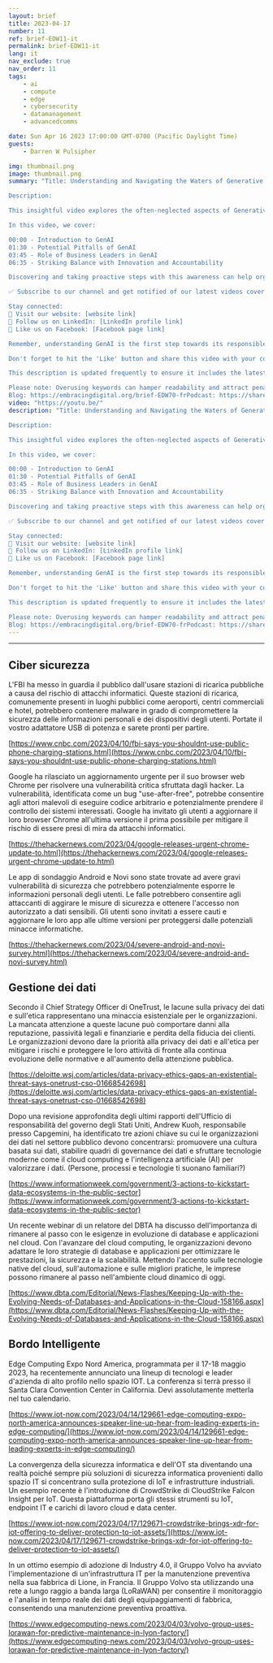 ```yaml
---
layout: brief
title: 2023-04-17
number: 11
ref: brief-EDW11-it
permalink: brief-EDW11-it
lang: it
nav_exclude: true
nav_order: 11
tags:
    - ai
    - compute
    - edge
    - cybersecurity
    - datamanagement
    - advancedcomms

date: Sun Apr 16 2023 17:00:00 GMT-0700 (Pacific Daylight Time)
guests:
    - Darren W Pulsipher

img: thumbnail.png
image: thumbnail.png
summary: "Title: Understanding and Navigating the Waters of Generative Artificial Intelligence (GenAI)

Description:

This insightful video explores the often-neglected aspects of Generative Artificial Intelligence (GenAI) by business leaders. Watch to uncover potential pitfalls of this fast-emerging technology such as over-reliance and ethical concerns. Find out why industry experts are prompting leaders to delve deeper into the constraints of GenAI and implement strategies that harmonize innovation with accountability. 

In this video, we cover:

00:00 - Introduction to GenAI
01:30 - Potential Pitfalls of GenAI
03:45 - Role of Business Leaders in GenAI
06:35 - Striking Balance with Innovation and Accountability 

Discovering and taking proactive steps with this awareness can help organizations fully harness the benefits of GenAI while mitigating the risks.

✅ Subscribe to our channel and get notified of our latest videos covering various aspects of technology and business transformation.

Stay connected:
🔗 Visit our website: [website link]
🔗 Follow us on LinkedIn: [LinkedIn profile link]
🔗 Like us on Facebook: [Facebook page link]

Remember, understanding GenAI is the first step towards its responsible and ethical use. Watch this space for more such exciting content!

Don't forget to hit the 'Like' button and share this video with your colleagues! 

This description is updated frequently to ensure it includes the latest insights and findings related to GenAI. Related keywords: #GenAI #BusinessLeaders #ArtificialIntelligence #Innovation #Accountability 

Please note: Overusing keywords can hamper readability and attract penalties. Our aim is to provide a balanced and reader-friendly description. For any accessibility issues, please let us know in the comments or by messaging us directly.
Blog: https://embracingdigital.org/brief-EDW70-frPodcast: https://share.transistor.fm/s/864bee12"
video: "https://youtu.be/"
description: "Title: Understanding and Navigating the Waters of Generative Artificial Intelligence (GenAI)

Description:

This insightful video explores the often-neglected aspects of Generative Artificial Intelligence (GenAI) by business leaders. Watch to uncover potential pitfalls of this fast-emerging technology such as over-reliance and ethical concerns. Find out why industry experts are prompting leaders to delve deeper into the constraints of GenAI and implement strategies that harmonize innovation with accountability. 

In this video, we cover:

00:00 - Introduction to GenAI
01:30 - Potential Pitfalls of GenAI
03:45 - Role of Business Leaders in GenAI
06:35 - Striking Balance with Innovation and Accountability 

Discovering and taking proactive steps with this awareness can help organizations fully harness the benefits of GenAI while mitigating the risks.

✅ Subscribe to our channel and get notified of our latest videos covering various aspects of technology and business transformation.

Stay connected:
🔗 Visit our website: [website link]
🔗 Follow us on LinkedIn: [LinkedIn profile link]
🔗 Like us on Facebook: [Facebook page link]

Remember, understanding GenAI is the first step towards its responsible and ethical use. Watch this space for more such exciting content!

Don't forget to hit the 'Like' button and share this video with your colleagues! 

This description is updated frequently to ensure it includes the latest insights and findings related to GenAI. Related keywords: #GenAI #BusinessLeaders #ArtificialIntelligence #Innovation #Accountability 

Please note: Overusing keywords can hamper readability and attract penalties. Our aim is to provide a balanced and reader-friendly description. For any accessibility issues, please let us know in the comments or by messaging us directly.
Blog: https://embracingdigital.org/brief-EDW70-frPodcast: https://share.transistor.fm/s/864bee12"
---
```






---

## Ciber sicurezza

L'FBI ha messo in guardia il pubblico dall'usare stazioni di ricarica pubbliche a causa del rischio di attacchi informatici. Queste stazioni di ricarica, comunemente presenti in luoghi pubblici come aeroporti, centri commerciali e hotel, potrebbero contenere malware in grado di compromettere la sicurezza delle informazioni personali e dei dispositivi degli utenti. Portate il vostro adattatore USB di potenza e sarete pronti per partire.

[https://www.cnbc.com/2023/04/10/fbi-says-you-shouldnt-use-public-phone-charging-stations.html](https://www.cnbc.com/2023/04/10/fbi-says-you-shouldnt-use-public-phone-charging-stations.html)

Google ha rilasciato un aggiornamento urgente per il suo browser web Chrome per risolvere una vulnerabilità critica sfruttata dagli hacker. La vulnerabilità, identificata come un bug "use-after-free", potrebbe consentire agli attori malevoli di eseguire codice arbitrario e potenzialmente prendere il controllo dei sistemi interessati. Google ha invitato gli utenti a aggiornare il loro browser Chrome all'ultima versione il prima possibile per mitigare il rischio di essere presi di mira da attacchi informatici.

[https://thehackernews.com/2023/04/google-releases-urgent-chrome-update-to.html](https://thehackernews.com/2023/04/google-releases-urgent-chrome-update-to.html)

Le app di sondaggio Android e Novi sono state trovate ad avere gravi vulnerabilità di sicurezza che potrebbero potenzialmente esporre le informazioni personali degli utenti. Le falle potrebbero consentire agli attaccanti di aggirare le misure di sicurezza e ottenere l'accesso non autorizzato a dati sensibili. Gli utenti sono invitati a essere cauti e aggiornare le loro app alle ultime versioni per proteggersi dalle potenziali minacce informatiche.

[https://thehackernews.com/2023/04/severe-android-and-novi-survey.html](https://thehackernews.com/2023/04/severe-android-and-novi-survey.html)

## Gestione dei dati

Secondo il Chief Strategy Officer di OneTrust, le lacune sulla privacy dei dati e sull'etica rappresentano una minaccia esistenziale per le organizzazioni. La mancata attenzione a queste lacune può comportare danni alla reputazione, passività legali e finanziarie e perdita della fiducia dei clienti. Le organizzazioni devono dare la priorità alla privacy dei dati e all'etica per mitigare i rischi e proteggere le loro attività di fronte alla continua evoluzione delle normative e all'aumento della attenzione pubblica.

[https://deloitte.wsj.com/articles/data-privacy-ethics-gaps-an-existential-threat-says-onetrust-cso-01668542698](https://deloitte.wsj.com/articles/data-privacy-ethics-gaps-an-existential-threat-says-onetrust-cso-01668542698)

Dopo una revisione approfondita degli ultimi rapporti dell'Ufficio di responsabilità del governo degli Stati Uniti, Andrew Kuoh, responsabile presso Capgemini, ha identificato tre azioni chiave su cui le organizzazioni dei dati nel settore pubblico devono concentrarsi: promuovere una cultura basata sui dati, stabilire quadri di governance dei dati e sfruttare tecnologie moderne come il cloud computing e l'intelligenza artificiale (AI) per valorizzare i dati. (Persone, processi e tecnologie ti suonano familiari?)

[https://www.informationweek.com/government/3-actions-to-kickstart-data-ecosystems-in-the-public-sector](https://www.informationweek.com/government/3-actions-to-kickstart-data-ecosystems-in-the-public-sector)

Un recente webinar di un relatore del DBTA ha discusso dell'importanza di rimanere al passo con le esigenze in evoluzione di database e applicazioni nel cloud. Con l'avanzare del cloud computing, le organizzazioni devono adattare le loro strategie di database e applicazioni per ottimizzare le prestazioni, la sicurezza e la scalabilità. Mettendo l'accento sulle tecnologie native del cloud, sull'automazione e sulle migliori pratiche, le imprese possono rimanere al passo nell'ambiente cloud dinamico di oggi.

[https://www.dbta.com/Editorial/News-Flashes/Keeping-Up-with-the-Evolving-Needs-of-Databases-and-Applications-in-the-Cloud-158166.aspx](https://www.dbta.com/Editorial/News-Flashes/Keeping-Up-with-the-Evolving-Needs-of-Databases-and-Applications-in-the-Cloud-158166.aspx)

## Bordo Intelligente

Edge Computing Expo Nord America, programmata per il 17-18 maggio 2023, ha recentemente annunciato una lineup di tecnologi e leader d'azienda di alto profilo nello spazio IOT. La conferenza si terrà presso il Santa Clara Convention Center in California. Devi assolutamente metterla nel tuo calendario.

[https://www.iot-now.com/2023/04/14/129661-edge-computing-expo-north-america-announces-speaker-line-up-hear-from-leading-experts-in-edge-computing/](https://www.iot-now.com/2023/04/14/129661-edge-computing-expo-north-america-announces-speaker-line-up-hear-from-leading-experts-in-edge-computing/)

La convergenza della sicurezza informatica e dell'OT sta diventando una realtà poiché sempre più soluzioni di sicurezza informatica provenienti dallo spazio IT si concentrano sulla protezione di IoT e infrastrutture industriali. Un esempio recente è l'introduzione di CrowdStrike di CloudStrike Falcon Insight per IoT. Questa piattaforma porta gli stessi strumenti su IoT, endpoint IT e carichi di lavoro cloud e data center.

[https://www.iot-now.com/2023/04/17/129671-crowdstrike-brings-xdr-for-iot-offering-to-deliver-protection-to-iot-assets/](https://www.iot-now.com/2023/04/17/129671-crowdstrike-brings-xdr-for-iot-offering-to-deliver-protection-to-iot-assets/)

In un ottimo esempio di adozione di Industry 4.0, il Gruppo Volvo ha avviato l'implementazione di un'infrastruttura IT per la manutenzione preventiva nella sua fabbrica di Lione, in Francia. Il Gruppo Volvo sta utilizzando una rete a lungo raggio a banda larga (LoRaWAN) per consentire il monitoraggio e l'analisi in tempo reale dei dati degli equipaggiamenti di fabbrica, consentendo una manutenzione preventiva proattiva.

[https://www.edgecomputing-news.com/2023/04/03/volvo-group-uses-lorawan-for-predictive-maintenance-in-lyon-factory/](https://www.edgecomputing-news.com/2023/04/03/volvo-group-uses-lorawan-for-predictive-maintenance-in-lyon-factory/)



